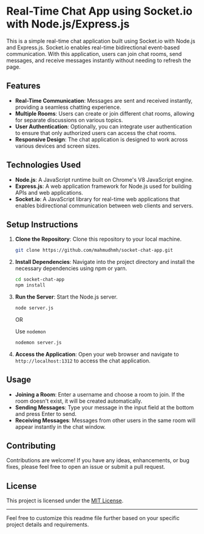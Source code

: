 # Real-Time Chat App using Socket.io with Node.js/Express.js

This is a simple real-time chat application built using Socket.io with Node.js and Express.js. Socket.io enables real-time bidirectional event-based communication. With this application, users can join chat rooms, send messages, and receive messages instantly without needing to refresh the page.

## Features

- **Real-Time Communication**: Messages are sent and received instantly, providing a seamless chatting experience.
- **Multiple Rooms**: Users can create or join different chat rooms, allowing for separate discussions on various topics.
- **User Authentication**: Optionally, you can integrate user authentication to ensure that only authorized users can access the chat rooms.
- **Responsive Design**: The chat application is designed to work across various devices and screen sizes.

## Technologies Used

- **Node.js**: A JavaScript runtime built on Chrome's V8 JavaScript engine.
- **Express.js**: A web application framework for Node.js used for building APIs and web applications.
- **Socket.io**: A JavaScript library for real-time web applications that enables bidirectional communication between web clients and servers.

## Setup Instructions

1. **Clone the Repository**: Clone this repository to your local machine.

   ```bash
   git clone https://github.com/mahmudhmh/socket-chat-app.git
   ```

2. **Install Dependencies**: Navigate into the project directory and install the necessary dependencies using npm or yarn.

   ```bash
   cd socket-chat-app
   npm install
   ```

3. **Run the Server**: Start the Node.js server.

   ```bash
   node server.js
   ```

   OR

   Use `nodemon`

   ```bash
   nodemon server.js
   ```

4. **Access the Application**: Open your web browser and navigate to `http://localhost:1312` to access the chat application.

## Usage

- **Joining a Room**: Enter a username and choose a room to join. If the room doesn't exist, it will be created automatically.
- **Sending Messages**: Type your message in the input field at the bottom and press Enter to send.
- **Receiving Messages**: Messages from other users in the same room will appear instantly in the chat window.

## Contributing

Contributions are welcome! If you have any ideas, enhancements, or bug fixes, please feel free to open an issue or submit a pull request.

## License

This project is licensed under the [MIT License](LICENSE).

---

Feel free to customize this readme file further based on your specific project details and requirements.
